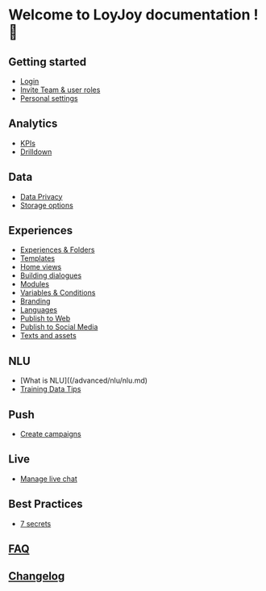 # Welcome to LoyJoy documentation ! 🎉

## Getting started
- [Login](/basic/start/login/login.md)
- [Invite Team & user roles](/basic/start/roles/roles.md)
- [Personal settings](/basic/start/roles/roles.md)

## Analytics
- [KPIs](/basic/menu/analytics/analytics.md#2-KPI-tab-at-a-glance)
- [Drilldown](/basic/menu/analytics/analytics.md#4-drill-down-tab-at-a-glance)

## Data
- [Data Privacy](/guides/data_privacy.md)
- [Storage options](/basic/menu/data/data.md)

## Experiences
- [Experiences & Folders](/basic/conversation/build/build_a_conversational_experience.md)
- [Templates]()
- [Home views](/basic/menu/home/homeview.md)
- [Building dialogues]()
- [Modules](/basic/modules/module_list.md)
- [Variables & Conditions]()
- [Branding]()
- [Languages]()
- [Publish to Web]()
- [Publish to Social Media]()
- [Texts and assets]()

## NLU
- [What is NLU]((/advanced/nlu/nlu.md)
- [Training Data Tips](/advanced/nlu/training/training.md)

## Push
- [Create campaigns](/advanced/push/push.md)

## Live
- [Manage live chat](/advanced/live/live.md)

## Best Practices
- [7 secrets]()

## [FAQ]()

## [Changelog](https://github.com/loyjoy/welcome/blob/master/CHANGELOG.md)
